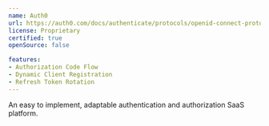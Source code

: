 ```yaml
---
name: Auth0
url: https://auth0.com/docs/authenticate/protocols/openid-connect-protocol
license: Proprietary
certified: true
openSource: false

features:
- Authorization Code Flow
- Dynamic Client Registration
- Refresh Token Rotation
---
```


An easy to implement, adaptable authentication and authorization SaaS platform.
